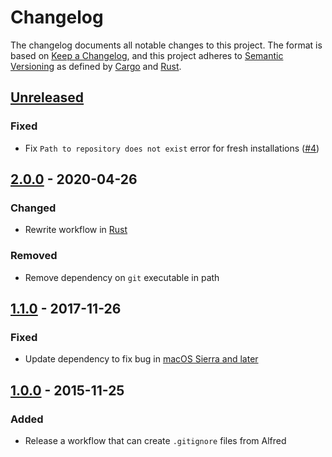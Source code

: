 # Changelog

The changelog documents all notable changes to this project. The format is based
on [Keep a Changelog](https://keepachangelog.com/en/1.0.0/), and this project
adheres to [Semantic Versioning](https://semver.org/spec/v2.0.0.html) as defined
by [Cargo](https://doc.rust-lang.org/cargo/reference/manifest.html#the-version-field)
and [Rust](https://github.com/rust-lang/rfcs/blob/master/text/1105-api-evolution.md).

<!-- next-header -->

## [Unreleased]

### Fixed

- Fix `Path to repository does not exist` error for fresh installations ([#4](https://github.com/jdno/alfred-gitignore/issues/4))

## [2.0.0] - 2020-04-26

### Changed

- Rewrite workflow in [Rust](https://rust-lang.org)

### Removed

- Remove dependency on `git` executable in path

## [1.1.0] - 2017-11-26

### Fixed

- Update dependency to fix bug in [macOS Sierra and later](https://github.com/deanishe/alfred-workflow/issues/111)

## [1.0.0] - 2015-11-25

### Added

- Release a workflow that can create `.gitignore` files from Alfred

<!-- next-url -->

[unreleased]: https://github.com/jdno/alfred-gitignore/compare/v2.0.0...HEAD
[2.0.0]: https://github.com/jdno/alfred-gitignore/compare/v1.1.0...v2.0.0
[1.1.0]: https://github.com/jdno/alfred-gitignore/compare/v1.0.0...v1.1.0
[1.0.0]: https://github.com/jdno/alfred-gitignore/releases/tag/1.0.0
